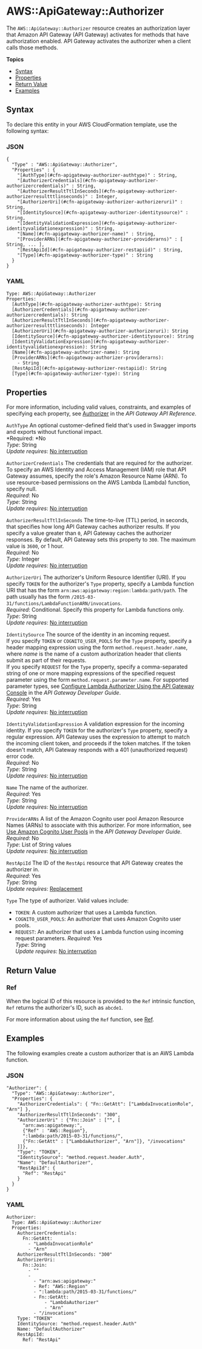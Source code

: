 # AWS::ApiGateway::Authorizer<a name="aws-resource-apigateway-authorizer"></a>

The `AWS::ApiGateway::Authorizer` resource creates an authorization layer that Amazon API Gateway \(API Gateway\) activates for methods that have authorization enabled\. API Gateway activates the authorizer when a client calls those methods\.

**Topics**
+ [Syntax](#aws-resource-apigateway-authorizer-syntax)
+ [Properties](#w4ab1c21c10c20c22b9)
+ [Return Value](#w4ab1c21c10c20c22c11)
+ [Examples](#w4ab1c21c10c20c22c13)

## Syntax<a name="aws-resource-apigateway-authorizer-syntax"></a>

To declare this entity in your AWS CloudFormation template, use the following syntax:

### JSON<a name="aws-resource-apigateway-authorizer-syntax.json"></a>

```
{
  "Type" : "AWS::ApiGateway::Authorizer",
  "Properties" : {
    "[AuthType](#cfn-apigateway-authorizer-authtype)" : String,
    "[AuthorizerCredentials](#cfn-apigateway-authorizer-authorizercredentials)" : String,
    "[AuthorizerResultTtlInSeconds](#cfn-apigateway-authorizer-authorizerresultttlinseconds)" : Integer,
    "[AuthorizerUri](#cfn-apigateway-authorizer-authorizeruri)" : String,
    "[IdentitySource](#cfn-apigateway-authorizer-identitysource)" : String,
    "[IdentityValidationExpression](#cfn-apigateway-authorizer-identityvalidationexpression)" : String,
    "[Name](#cfn-apigateway-authorizer-name)" : String,
    "[ProviderARNs](#cfn-apigateway-authorizer-providerarns)" : [ String, ... ],
    "[RestApiId](#cfn-apigateway-authorizer-restapiid)" : String,
    "[Type](#cfn-apigateway-authorizer-type)" : String
  }
}
```

### YAML<a name="aws-resource-apigateway-authorizer-syntax.yaml"></a>

```
Type: AWS::ApiGateway::Authorizer
Properties:
  [AuthType](#cfn-apigateway-authorizer-authtype): String
  [AuthorizerCredentials](#cfn-apigateway-authorizer-authorizercredentials): String
  [AuthorizerResultTtlInSeconds](#cfn-apigateway-authorizer-authorizerresultttlinseconds): Integer
  [AuthorizerUri](#cfn-apigateway-authorizer-authorizeruri): String
  [IdentitySource](#cfn-apigateway-authorizer-identitysource): String
  [IdentityValidationExpression](#cfn-apigateway-authorizer-identityvalidationexpression): String
  [Name](#cfn-apigateway-authorizer-name): String
  [ProviderARNs](#cfn-apigateway-authorizer-providerarns):
    - String
  [RestApiId](#cfn-apigateway-authorizer-restapiid): String
  [Type](#cfn-apigateway-authorizer-type): String
```

## Properties<a name="w4ab1c21c10c20c22b9"></a>

For more information, including valid values, constraints, and examples of specifying each property, see [Authorizer](https://docs.aws.amazon.com/apigateway/api-reference/resource/authorizer) in the *API Gateway API Reference*\.

`AuthType`  <a name="cfn-apigateway-authorizer-authtype"></a>
An optional customer\-defined field that's used in Swagger imports and exports without functional impact\.  
*Required: *No  
*Type*: String  
*Update requires*: [No interruption](using-cfn-updating-stacks-update-behaviors.md#update-no-interrupt)

`AuthorizerCredentials`  <a name="cfn-apigateway-authorizer-authorizercredentials"></a>
The credentials that are required for the authorizer\. To specify an AWS Identity and Access Management \(IAM\) role that API Gateway assumes, specify the role's Amazon Resource Name \(ARN\)\. To use resource\-based permissions on the AWS Lambda \(Lambda\) function, specify null\.  
*Required*: No  
*Type*: String  
*Update requires*: [No interruption](using-cfn-updating-stacks-update-behaviors.md#update-no-interrupt)

`AuthorizerResultTtlInSeconds`  <a name="cfn-apigateway-authorizer-authorizerresultttlinseconds"></a>
The time\-to\-live \(TTL\) period, in seconds, that specifies how long API Gateway caches authorizer results\. If you specify a value greater than `0`, API Gateway caches the authorizer responses\. By default, API Gateway sets this property to `300`\. The maximum value is `3600`, or 1 hour\.  
*Required*: No  
*Type*: Integer  
*Update requires*: [No interruption](using-cfn-updating-stacks-update-behaviors.md#update-no-interrupt)

`AuthorizerUri`  <a name="cfn-apigateway-authorizer-authorizeruri"></a>
The authorizer's Uniform Resource Identifier \(URI\)\. If you specify `TOKEN` for the authorizer's `Type` property, specify a Lambda function URI that has the form `arn:aws:apigateway:region:lambda:path/path`\. The path usually has the form `/2015-03-31/functions/LambdaFunctionARN/invocations`\.  
*Required*: Conditional\. Specify this property for Lambda functions only\.  
*Type*: String  
*Update requires*: [No interruption](using-cfn-updating-stacks-update-behaviors.md#update-no-interrupt)

`IdentitySource`  <a name="cfn-apigateway-authorizer-identitysource"></a>
The source of the identity in an incoming request\.   
If you specify `TOKEN` or `COGNITO_USER_POOLS` for the `Type` property, specify a header mapping expression using the form `method.request.header.name`, where *name* is the name of a custom authorization header that clients submit as part of their requests\.   
If you specify `REQUEST` for the `Type` property, specify a comma\-separated string of one or more mapping expressions of the specified request parameter using the form `method.request.parameter.name`\. For supported parameter types, see [Configure Lambda Authorizer Using the API Gateway Console](https://docs.aws.amazon.com/apigateway/latest/developerguide/configure-api-gateway-lambda-authorization-with-console.html) in the *API Gateway Developer Guide*\.  
*Required*: Yes  
*Type*: String  
*Update requires*: [No interruption](using-cfn-updating-stacks-update-behaviors.md#update-no-interrupt)

`IdentityValidationExpression`  <a name="cfn-apigateway-authorizer-identityvalidationexpression"></a>
A validation expression for the incoming identity\. If you specify `TOKEN` for the authorizer's `Type` property, specify a regular expression\. API Gateway uses the expression to attempt to match the incoming client token, and proceeds if the token matches\. If the token doesn't match, API Gateway responds with a 401 \(unauthorized request\) error code\.  
*Required*: No  
*Type*: String  
*Update requires*: [No interruption](using-cfn-updating-stacks-update-behaviors.md#update-no-interrupt)

`Name`  <a name="cfn-apigateway-authorizer-name"></a>
The name of the authorizer\.  
*Required*: Yes  
*Type*: String  
*Update requires*: [No interruption](using-cfn-updating-stacks-update-behaviors.md#update-no-interrupt)

`ProviderARNs`  <a name="cfn-apigateway-authorizer-providerarns"></a>
A list of the Amazon Cognito user pool Amazon Resource Names \(ARNs\) to associate with this authorizer\. For more information, see [Use Amazon Cognito User Pools](https://docs.aws.amazon.com/apigateway/latest/developerguide/apigateway-integrate-with-cognito.html#apigateway-enable-cognito-user-pool) in the *API Gateway Developer Guide*\.  
*Required*: No  
*Type*: List of String values  
*Update requires*: [No interruption](using-cfn-updating-stacks-update-behaviors.md#update-no-interrupt)

`RestApiId`  <a name="cfn-apigateway-authorizer-restapiid"></a>
The ID of the `RestApi` resource that API Gateway creates the authorizer in\.  
*Required*: Yes  
*Type*: String  
*Update requires*: [Replacement](using-cfn-updating-stacks-update-behaviors.md#update-replacement)

`Type`  <a name="cfn-apigateway-authorizer-type"></a>
The type of authorizer\. Valid values include:   
+ `TOKEN`: A custom authorizer that uses a Lambda function\.
+ `COGNITO_USER_POOLS`: An authorizer that uses Amazon Cognito user pools\.
+ `REQUEST`: An authorizer that uses a Lambda function using incoming request parameters\.
*Required*: Yes  
*Type*: String  
*Update requires*: [No interruption](using-cfn-updating-stacks-update-behaviors.md#update-no-interrupt)

## Return Value<a name="w4ab1c21c10c20c22c11"></a>

### Ref<a name="w4ab1c21c10c20c22c11b2"></a>

When the logical ID of this resource is provided to the `Ref` intrinsic function, `Ref` returns the authorizer's ID, such as `abcde1`\.

For more information about using the `Ref` function, see [Ref](intrinsic-function-reference-ref.md)\.

## Examples<a name="w4ab1c21c10c20c22c13"></a>

The following examples create a custom authorizer that is an AWS Lambda function\.

### JSON<a name="aws-resource-apigateway-authorizer-example.json"></a>

```
"Authorizer": {
  "Type": "AWS::ApiGateway::Authorizer",
  "Properties": {
    "AuthorizerCredentials": { "Fn::GetAtt": ["LambdaInvocationRole", "Arn"] },
    "AuthorizerResultTtlInSeconds": "300",
    "AuthorizerUri" : {"Fn::Join" : ["", [
      "arn:aws:apigateway:",
      {"Ref" : "AWS::Region"},
      ":lambda:path/2015-03-31/functions/",
      {"Fn::GetAtt" : ["LambdaAuthorizer", "Arn"]}, "/invocations"
    ]]},
    "Type": "TOKEN",
    "IdentitySource": "method.request.header.Auth",
    "Name": "DefaultAuthorizer",
    "RestApiId": {
      "Ref": "RestApi"
    }
  }
}
```

### YAML<a name="aws-resource-apigateway-authorizer-example.yaml"></a>

```
Authorizer: 
  Type: AWS::ApiGateway::Authorizer
  Properties: 
    AuthorizerCredentials: 
      Fn::GetAtt: 
        - "LambdaInvocationRole"
        - "Arn"
    AuthorizerResultTtlInSeconds: "300"
    AuthorizerUri: 
      Fn::Join: 
        - ""
        - 
          - "arn:aws:apigateway:"
          - Ref: "AWS::Region"
          - ":lambda:path/2015-03-31/functions/"
          - Fn::GetAtt: 
              - "LambdaAuthorizer"
              - "Arn"
          - "/invocations"
    Type: "TOKEN"
    IdentitySource: "method.request.header.Auth"
    Name: "DefaultAuthorizer"
    RestApiId: 
      Ref: "RestApi"
```